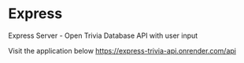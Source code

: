 # Express
Express Server - Open Trivia Database API with user input

Visit the application below
https://express-trivia-api.onrender.com/api

